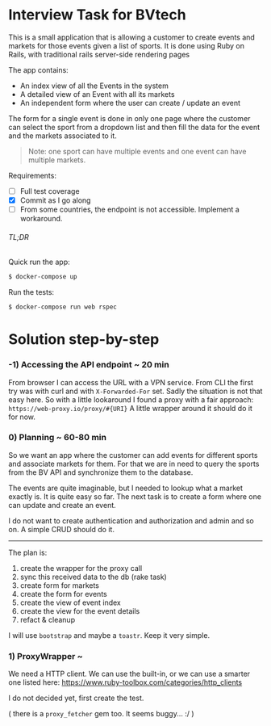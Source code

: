 # Interview Task for BVtech

This is a small application that is allowing a customer to create events and markets for those events given a list of sports. It is done using Ruby on Rails, with traditional rails server-side rendering pages

The app contains:
* An index view of all the Events in the system
* A detailed view of an Event with all its markets
* An independent form where the user can create / update an event

The form for a single event is done in only one page where the customer can select the sport from a dropdown list and then fill the data for the event and the markets associated to it.
> Note: one sport can have multiple events and one event can have multiple markets.

Requirements:
- [ ] Full test coverage
- [x] Commit as I go along
- [ ] From some countries, the endpoint is not accessible. Implement a workaround.

###### TL;DR
Quick run the app:
```bash
$ docker-compose up
```
Run the tests:
```bash
$ docker-compose run web rspec
```

# Solution step-by-step

### -1) Accessing the API endpoint ~ 20 min

From browser I can access the URL with a VPN service. From CLI the first try was with curl and with `X-Forwarded-For` set.
Sadly the situation is not that easy here.
So with a little lookaround I found a proxy with a fair approach: `https://web-proxy.io/proxy/#{URI}`
A little wrapper around it should do it for now.

### 0) Planning ~ 60-80 min

So we want an app where the customer can add events for different sports and associate markets for them.
For that we are in need to query the sports from the BV API and synchronize them to the database.

The events are quite imaginable, but I needed to lookup what a market exactly is.
It is quite easy so far. The next task is to create a form where one can update and create an event.

I do not want to create authentication and authorization and admin and so on. A simple CRUD should do it.

---

The plan is:
1. create the wrapper for the proxy call
2. sync this received data to the db (rake task)
3. create form for markets
4. create the form for events
5. create the view of event index
6. create the view for the event details
7. refact & cleanup

I will use `bootstrap` and maybe a `toastr`. Keep it very simple.

### 1) ProxyWrapper ~ 

We need a HTTP client. We can use the built-in, or we can use a smarter one listed here:
https://www.ruby-toolbox.com/categories/http_clients

I do not decided yet, first create the test.

( there is a `proxy_fetcher` gem too. It seems buggy... :/ )
